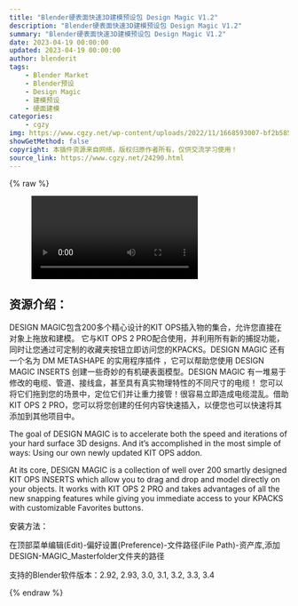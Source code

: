 ```yaml
---
title: "Blender硬表面快速3D建模预设包 Design Magic V1.2"
description: "Blender硬表面快速3D建模预设包 Design Magic V1.2"
summary: "Blender硬表面快速3D建模预设包 Design Magic V1.2"
date: 2023-04-19 00:00:00
updated: 2023-04-19 00:00:00
author: blenderit
tags: 
    - Blender Market
    - Blender预设
    - Design Magic
    - 建模预设
    - 硬面建模
categories:
    - cgzy
img: https://www.cgzy.net/wp-content/uploads/2022/11/1668593007-bf2b585aaeb7a04.jpg
showGetMethod: false
copyright: 本插件资源来自网络，版权归原作者所有，仅供交流学习使用！
source_link: https://www.cgzy.net/24290.html
---
```


{% raw %}
<figure class="wp-block-video aligncenter"><video controls src="https://cloud.video.taobao.com/play/u/717183932/p/1/e/6/t/1/387337894810.mp4"></video></figure><div class="wp-block-pandastudio-title"><div class="title_style_01"><h2 id="h2-0">资源介绍：</h2></div></div><p class="is-style-text-indent-2em">DESIGN MAGIC包含200多个精心设计的KIT OPS插入物的集合，允许您直接在对象上拖放和建模。 它与KIT OPS 2 PRO配合使用，并利用所有新的捕捉功能，同时让您通过可定制的收藏夹按钮立即访问您的KPACKS。DESIGN MAGIC 还有一个名为 DM METASHAPE 的实用程序插件 ，它可以帮助您使用 DESIGN MAGIC INSERTS 创建一些奇妙的有机硬表面模型。DESIGN MAGIC 有一堆易于修改的电缆、管道、接线盒，甚至具有真实物理特性的不同尺寸的电缆！ 您可以将它们拖到您的场景中，定位它们并让重力接管！很容易立即造成电缆混乱。借助 KIT OPS 2 PRO，您可以将您创建的任何内容快速插入，以便您也可以快速将其添加到其他项目中。</p><p>The goal of DESIGN MAGIC is to accelerate both the speed and iterations of your hard surface 3D designs. And it’s accomplished in the most simple of ways: Using our own newly updated KIT OPS addon.</p><p>At its core, DESIGN MAGIC is a collection of well over 200 smartly designed KIT OPS INSERTS which allow you to drag and drop and model directly on your objects. It works with KIT OPS 2 PRO and takes advantages of all the new snapping features while giving you immediate access to your KPACKS with customizable Favorites buttons.</p><p><mark style="background-color:rgba(0, 0, 0, 0)" class="has-inline-color has-vivid-red-color">安装方法：</mark></p><p>在顶部菜单编辑(Edit)-偏好设置(Preference)-文件路径(File Path)-资产库,添加DESIGN-MAGIC_Masterfolder文件夹的路径</p><div class="wp-block-pandastudio-tips"><div class="tip success "><p>支持的Blender软件版本：2.92, 2.93, 3.0, 3.1, 3.2, 3.3, 3.4</p>
</div></div>
<div style="display: none">cgzy</div>
{% endraw %}